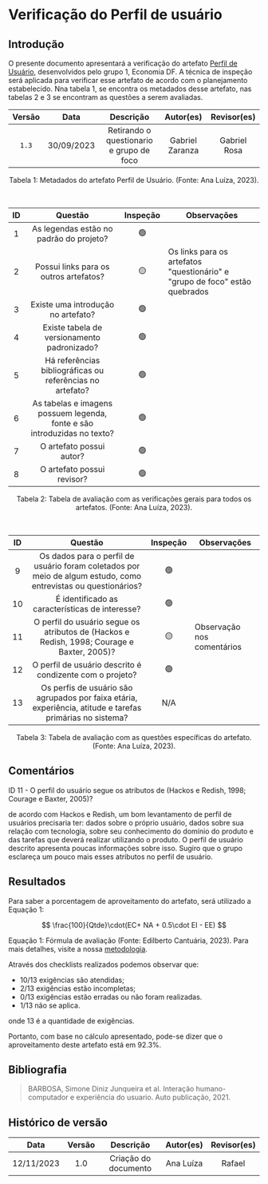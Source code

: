 # Verificação do Perfil de usuário

## Introdução

O presente documento apresentará a verificação do artefato [Perfil de Usuário](https://requisitos-de-software.github.io/2023.2-Economia-DF/elicitacao/perfil_usuario/), desenvolvidos pelo grupo 1, Economia DF. A técnica de inspeção será aplicada para verificar esse artefato de acordo com o planejamento estabelecido. Nna tabela 1, se encontra os metadados desse artefato, nas tabelas 2 e 3 se encontram as questões a serem avaliadas.

<center>

| Versão |    Data    |         Descrição          |       Autor(es)     |     Revisor(es)   |
| :----: | :--------: | :------------------------: | :-----------------: | :----------: |
| `1.3`  | 30/09/2023 | Retirando o questionario e grupo de foco | Gabriel Zaranza | Gabriel Rosa |


<div style="text-align: center">
<p> Tabela 1: Metadados do artefato Perfil de Usuário. (Fonte: Ana Luíza, 2023). </p>
</div>
<br>

|  ID   |                                 Questão                                  | Inspeção | Observações |
| :---: | :----------------------------------------------------------------------: | :------: | ----------- |
|   1   |                 As legendas estão no padrão do projeto?                  |    🟢     |             |
|   2   |     Possui links para os outros artefatos?         |    🟡     |     Os links para os artefatos "questionário" e "grupo de foco" estão quebrados |
|   3   |                    Existe uma introdução no artefato?                    |    🟢     |             |
|   4   |               Existe tabela de versionamento padronizado?                |    🟢     |             |
|   5   |        Há referências bibliográficas ou referências no artefato?         |    🟢     |             |
|   6   | As tabelas e imagens possuem legenda, fonte e são introduzidas no texto? |    🟢     |             |
|   7   |                         O artefato possui autor?                         |    🟢     |             |
|   8   |                        O artefato possui revisor?                        |    🟢     |             |

<div style="text-align: center">
<p> Tabela 2: Tabela de avaliação com as verificações gerais para todos os artefatos. (Fonte: Ana Luíza, 2023). </p>
</div>
<br>

|  ID   |                                 Questão                                  | Inspeção | Observações |
| :---: | :----------------------------------------------------------------------: | :------: | ----------- |
|   9   |              Os dados para o perfil de usuário foram coletados por meio de algum estudo, como entrevistas ou questionários?       |    🟢    |             |
|   10 |                É identificado as características de interesse?                |   🟢    |          |
|   11   |         O perfil do usuário segue os atributos de (Hackos e Redish, 1998; Courage e Baxter, 2005)?                 |    🟡     |      Observação nos comentários       |
|   12   |               O perfil de usuário descrito é condizente com o projeto?                |    🟢     |             |
|   13   |               Os perfis de usuário são agrupados por faixa etária, experiência, atitude e tarefas primárias no sistema?                |    N/A     |             |



<div style="text-align: center">
<p> Tabela 3: Tabela de avaliação com as questões específicas do artefato. (Fonte: Ana Luíza, 2023). </p>
</div>

</center>

## Comentários

ID 11 - O perfil do usuário segue os atributos de (Hackos e Redish, 1998; Courage e Baxter, 2005)?

de acordo com Hackos e Redish, um bom levantamento de perfil de usuários precisaria ter: dados sobre o
próprio usuário, dados sobre sua relação com tecnologia, sobre seu conhecimento do domínio do produto e
das tarefas que deverá realizar utilizando o produto. O perfil de usuário descrito apresenta poucas informações sobre isso. Sugiro que o grupo esclareça um pouco mais esses atributos no perfil de usuário.

## Resultados

Para saber a porcentagem de aproveitamento do artefato, será utilizado a Equação 1:

$$
\frac{100}{Qtde}\cdot(EC+ NA + 0.5\cdot EI - EE)
$$


<div >
<p>Equação 1: Fórmula de avaliação (Fonte: Edilberto Cantuária, 2023). Para mais detalhes, visite a nossa <a href="../metodologia.md">metodologia</a>.</p>

</div>


Através dos checklists realizados podemos observar que:

- 10/13 exigências são atendidas;
- 2/13 exigências estão incompletas;
- 0/13 exigências estão erradas ou não foram realizadas.
- 1/13 não se aplica.

onde 13 é a quantidade de exigências.

Portanto, com base no cálculo apresentado, pode-se dizer que o aproveitamento deste artefato está em 92.3%.

## Bibliografia

> BARBOSA, Simone Diniz Junqueira et al. Interação humano-computador e experiência do usuario. Auto publicação, 2021.

## Histórico de versão

|    Data    | Versão |        Descrição        | Autor(es) | Revisor(es) |
| :--------: | :-----: | :------------------------: | :-------: | :---------: |
| 12/11/2023 |   1.0   |   Criação do documento   |   Ana Luíza   |    Rafael    |

